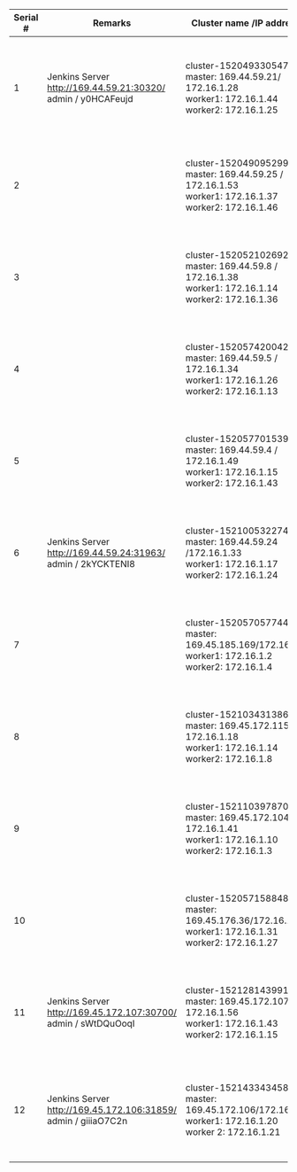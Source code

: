 |    Serial #    |    Remarks                                                                        |    Cluster name /IP address                                                                                         |    ICP dashboard                     |    User Details    (userid/ password  / namespace)                                                                                                                      |    ssh details                                                                                                                                                                                            |
|----------------|-----------------------------------------------------------------------------------|---------------------------------------------------------------------------------------------------------------------|--------------------------------------|-------------------------------------------------------------------------------------------------------------------------------------------------------------------------|-----------------------------------------------------------------------------------------------------------------------------------------------------------------------------------------------------------|
|    1           |    Jenkins Server       http://169.44.59.21:30320/  admin / y0HCAFeujd            |    cluster-1520493305475   master:  169.44.59.21/ 172.16.1.28 <br>   worker1: 172.16.1.44 <br>   worker2: 172.16.1.25      |    https://169.44.59.21:8443/        |    admin / admin  <br>    user1/user1/namespace1 <br>  user2/user2/namespace2 <br>  user3/user3/namespace3 <br>                              |    Master node:   ssh -i <keyfile> ubuntu@169.44.59.21   sudo su -      Worker nodes:   ssh cluster-1520493305475-worker1   ssh cluster-1520493305475-worker2    (See attached file: thinklab-key.pem)    |
|    2           |                                                                                   |    cluster-1520490952992   master:  169.44.59.25 / 172.16.1.53<br>   worker1: 172.16.1.37 <br>   worker2: 172.16.1.46    |    https://169.44.59.25:8443/        |    admin / admin   <br>   user4/user4/namespace4 <br>  user5/user5/namespace5 <br>   user6/user6/namespace6 <br>         |    Master node:   ssh -i <keyfile> ubuntu@169.44.59.25   sudo su -      Worker nodes:   ssh cluster-1520490952992-worker1   ssh cluster-1520490952992-worker1                                             |
|    3           |                                                                                   |    cluster-1520521026928   master: 169.44.59.8 / 172.16.1.38 <br>    worker1: 172.16.1.14 <br>   worker2: 172.16.1.36     |    https://169.44.59.8:8443/         |    admin / admin   <br>   user7/user7/namespace7 <br>  user8/user8/namespace8 <br>   user9/user9/namespace9   <br>          |    Master node:   ssh -i <keyfile> ubuntu@169.44.59.8   sudo su -      Worker nodes:   ssh cluster-1520521026928-worker1   ssh cluster-1520521026928-worker2                                              |
|    4           |                                                                                   |    cluster-1520574200424   master: 169.44.59.5 / 172.16.1.34 <br>    worker1: 172.16.1.26 <br>   worker2: 172.16.1.13       |    https://169.44.59.5:8443/         |    admin / admin  <br>    user10/user10/namespace10 <br>  user11/user11/namespace11 <br>  user12/user12/namespace12  <br>  |    Master node:   ssh -i <keyfile> ubuntu@169.44.59.5   sudo su -      Worker nodes:   cluster-1520574200424-worker1   cluster-1520574200424-worker2                                                      |
|    5           |                                                                                   |    cluster-1520577015392   master: 169.44.59.4 / 172.16.1.49  <br>   worker1: 172.16.1.15  <br>  worker2: 172.16.1.43    |    https://169.44.59.4:8443/         |    admin / admin    <br>  user13/user13/namespace13 <br>  user14/user14/namespace14 <br>  user15/user15/namespace15    |    Master node:   ssh -i <keyfile> ubuntu@169.44.59.4   sudo su -      Worker nodes:   ssh cluster-1520577015392-worker1   ssh cluster-1520577015392-worker2                                              |
|    6           |    Jenkins Server       http://169.44.59.24:31963/    admin / 2kYCKTENI8          |    cluster-1521005322746   master: 169.44.59.24 /172.16.1.33 <br>    worker1: 172.16.1.17  <br>  worker2: 172.16.1.24                  |    https://169.44.59.24:8443/        |    admin/ admin <br>     user16 /user16 /namespace16   user17 /user17 /namespace17   user18 /user18 /namespace18        |    Master node:   ssh -i <keyfile> ubuntu@169.44.59.24   sudo su -      Workers:   ssh cluster-1521005322746-master   ssh cluster-1521005322746-master                                                    |
|    7           |                                                                                   |    cluster-1520570577448   master: 169.45.185.169/172.16.1.9 <br>    worker1: 172.16.1.2  <br>   worker2: 172.16.1.4                    |    https://169.45.185.169:8443/      |    admin/ admin  <br>    user19 /user19 /namespace19   user20 /user20 /namespace20   user21 /user21 /namespace21        |    Master node:   ssh -i <keyfile> ubuntu@169.45.185.169   sudo su -      Workers:   ssh cluster-1520570577448-worker1   ssh cluster-1520570577448-worker2                                                |
|    8           |                                                                                   |    cluster-1521034313868   master: 169.45.172.115 / 172.16.1.18 <br> worker1: 172.16.1.14  <br>  worker2: 172.16.1.8                |    https://169.45.172.115:8443/      |    admin /admin  <br>    user22 /user22 /namespace22   user23 /user23 /namespace23   user24 /user24 /namespace24        |    Master node:   ssh -i <keyfile> ubuntu@169.45.172.115   sudo su -      Workers:   ssh cluster-1521034313868-worker1   ssh cluster-1521034313868-worker2                                                |
|    9           |                                                                                   |    cluster-1521103978704   master: 169.45.172.104/ 172.16.1.41 <br>  worker1: 172.16.1.10   <br> worker2: 172.16.1.3               |    https://169.45.172.104:8443       |    admin/ admin   <br>   user25 /user25 /namespace25   user26 /user26 /namespace26   user27 /user27 /namespace27        |    Master node:   ssh -i <keyfile> ubuntu@169.45.172.104   sudo su -      Workers:   ssh cluster-1521103978704-worker1   ssh cluster-1521103978704-worker2                                                |
|    10          |                                                                                   |    cluster-1520571588480   master: 169.45.176.36/172.16.1.42   <br>  worker1: 172.16.1.31  <br>  worker2: 172.16.1.27                  |    https://169.45.176.36:8443        |    admin/ admin <br>     user28 /user28 /namespace28   user29 /user29 /namespace29   user30 /user30 /namespace30        |    Master node:   ssh -i <keyfile> ubuntu@169.45.176.36   sudo su -      Workers:   ssh cluster-1520571588480-worker1   ssh cluster-1520571588480-worker2                                                 |
|    11          |    Jenkins Server       http://169.45.172.107:30700/   admin / sWtDQuOoqI         |    cluster-1521281439914   master: 169.45.172.107/ 172.16.1.56 <br>  worker1: 172.16.1.43  <br>  worker2: 172.16.1.15          |    https://169.45.172.107:8443       |    admin/ admin   <br>    user1 /user1 /namespace1   to   user10 / user10 /namespace10                                  |    Master node:   ssh -i <keyfile> ubuntu@169.45.172.107   sudo su -      Workers:   ssh cluster-1521281439914-worker1   ssh cluster-1521281439914-worker2                                                |
|    12          |    Jenkins Server           http://169.45.172.106:31859/   admin / giiiaO7C2n     |    cluster-1521433434586   master: 169.45.172.106/172.16.1.7   <br>  worker1: 172.16.1.20  <br>  worker 2: 172.16.1.21                |    https://169.45.172.106:8443       |    admin/ admin  <br>     user1 / user1/namespace1   to   user10 / user10 /namespace10                                  |    MasterNode   ssh -i <key_file> ubuntu@169.45.172.106   sudo su -      Workers   ssh cluster-1521433434586-worker1   ssh cluster-1521433434586-worker2                                                  |
